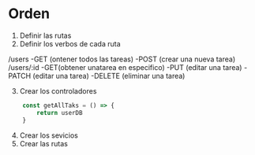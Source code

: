 # Orden

1. Definir las rutas
2. Definir los verbos de cada ruta

/users
-GET (ontener todos las tareas)
-POST (crear una nueva tarea)
/users/:id
-GET(obtener unatarea en especifico)
-PUT (editar una tarea)
-PATCH (editar una tarea)
-DELETE (eliminar una tarea)

3. Crear los controladores
```javascript
    const getAllTaks = () => {
        return userDB
    }
```

4. Crear los sevicios
5. Crear las rutas